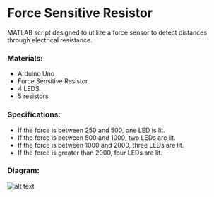 # Force Sensitive Resistor
MATLAB script designed to utilize a force sensor to detect distances through electrical resistance.

### Materials:
- Arduino Uno
- Force Sensitive Resistor 
- 4 LEDS
- 5 resistors

### Specifications:
- If the force is between 250 and 500, one LED is lit.
- If the force is between 500 and 1000, two LEDs are lit.
- If the force is between 1000 and 2000, three LEDs are lit.
- If the force is greater than 2000, four LEDs are lit.

### Diagram:
![alt text](https://github.com/katie-plese "Picture")
